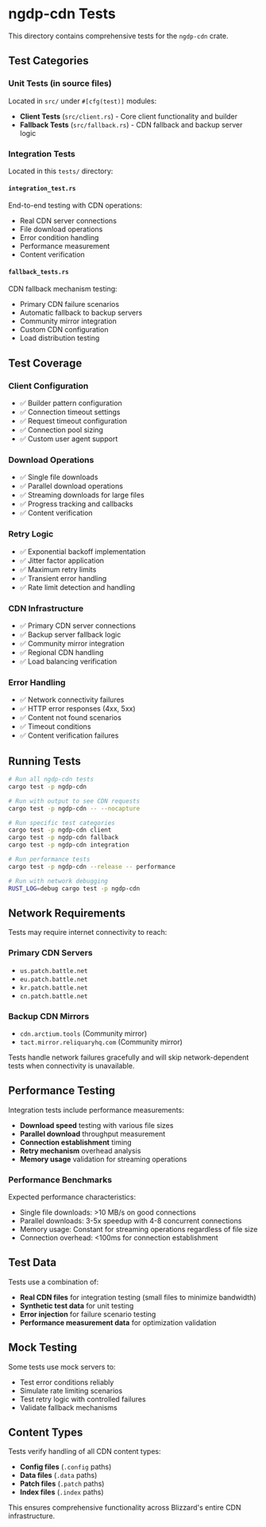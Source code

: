 # ngdp-cdn Tests

This directory contains comprehensive tests for the `ngdp-cdn` crate.

## Test Categories

### Unit Tests (in source files)
Located in `src/` under `#[cfg(test)]` modules:

- **Client Tests** (`src/client.rs`) - Core client functionality and builder
- **Fallback Tests** (`src/fallback.rs`) - CDN fallback and backup server logic

### Integration Tests
Located in this `tests/` directory:

#### `integration_test.rs`
End-to-end testing with CDN operations:
- Real CDN server connections
- File download operations
- Error condition handling
- Performance measurement
- Content verification

#### `fallback_tests.rs`
CDN fallback mechanism testing:
- Primary CDN failure scenarios
- Automatic fallback to backup servers
- Community mirror integration
- Custom CDN configuration
- Load distribution testing

## Test Coverage

### Client Configuration
- ✅ Builder pattern configuration
- ✅ Connection timeout settings
- ✅ Request timeout configuration
- ✅ Connection pool sizing
- ✅ Custom user agent support

### Download Operations
- ✅ Single file downloads
- ✅ Parallel download operations
- ✅ Streaming downloads for large files
- ✅ Progress tracking and callbacks
- ✅ Content verification

### Retry Logic
- ✅ Exponential backoff implementation
- ✅ Jitter factor application
- ✅ Maximum retry limits
- ✅ Transient error handling
- ✅ Rate limit detection and handling

### CDN Infrastructure
- ✅ Primary CDN server connections
- ✅ Backup server fallback logic
- ✅ Community mirror integration
- ✅ Regional CDN handling
- ✅ Load balancing verification

### Error Handling
- ✅ Network connectivity failures
- ✅ HTTP error responses (4xx, 5xx)
- ✅ Content not found scenarios
- ✅ Timeout conditions
- ✅ Content verification failures

## Running Tests

```bash
# Run all ngdp-cdn tests
cargo test -p ngdp-cdn

# Run with output to see CDN requests
cargo test -p ngdp-cdn -- --nocapture

# Run specific test categories
cargo test -p ngdp-cdn client
cargo test -p ngdp-cdn fallback
cargo test -p ngdp-cdn integration

# Run performance tests
cargo test -p ngdp-cdn --release -- performance

# Run with network debugging
RUST_LOG=debug cargo test -p ngdp-cdn
```

## Network Requirements

Tests may require internet connectivity to reach:

### Primary CDN Servers
- `us.patch.battle.net`
- `eu.patch.battle.net`
- `kr.patch.battle.net`
- `cn.patch.battle.net`

### Backup CDN Mirrors
- `cdn.arctium.tools` (Community mirror)
- `tact.mirror.reliquaryhq.com` (Community mirror)

Tests handle network failures gracefully and will skip network-dependent tests when connectivity is unavailable.

## Performance Testing

Integration tests include performance measurements:
- **Download speed** testing with various file sizes
- **Parallel download** throughput measurement
- **Connection establishment** timing
- **Retry mechanism** overhead analysis
- **Memory usage** validation for streaming operations

### Performance Benchmarks

Expected performance characteristics:
- Single file downloads: >10 MB/s on good connections
- Parallel downloads: 3-5x speedup with 4-8 concurrent connections
- Memory usage: Constant for streaming operations regardless of file size
- Connection overhead: <100ms for connection establishment

## Test Data

Tests use a combination of:
- **Real CDN files** for integration testing (small files to minimize bandwidth)
- **Synthetic test data** for unit testing
- **Error injection** for failure scenario testing
- **Performance measurement data** for optimization validation

## Mock Testing

Some tests use mock servers to:
- Test error conditions reliably
- Simulate rate limiting scenarios
- Test retry logic with controlled failures
- Validate fallback mechanisms

## Content Types

Tests verify handling of all CDN content types:
- **Config files** (`.config` paths)
- **Data files** (`.data` paths)  
- **Patch files** (`.patch` paths)
- **Index files** (`.index` paths)

This ensures comprehensive functionality across Blizzard's entire CDN infrastructure.